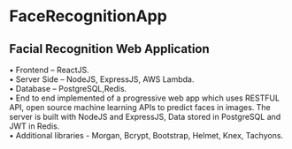 # FaceRecognitionApp

## Facial Recognition Web Application

•	Frontend – ReactJS.<br />
•	Server Side – NodeJS, ExpressJS, AWS Lambda.<br />
•	Database – PostgreSQL,Redis.<br />
•	End to end implemented of a progressive web app which uses RESTFUL API, open source machine learning APIs to predict faces in images. The server is built with NodeJS and ExpressJS, Data stored in PostgreSQL and  JWT in Redis.<br />
•	Additional libraries - Morgan, Bcrypt, Bootstrap, Helmet, Knex, Tachyons.<br />
